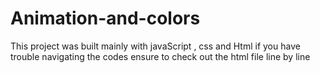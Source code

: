 # Animation-and-colors
This project was built mainly with javaScript , css and Html
if you have trouble navigating the codes ensure to check out the html file line by line
